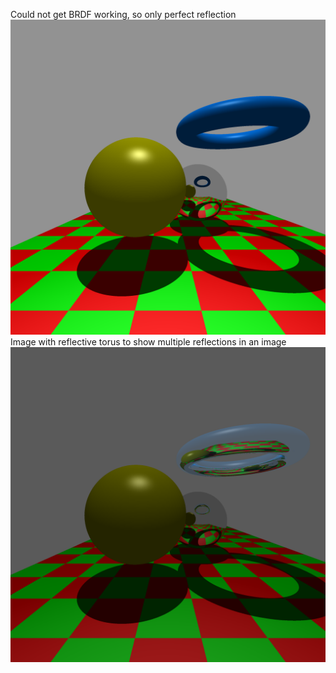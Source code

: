 Could not get BRDF working, so only perfect reflection
![Image](no_brdf.png)
Image with reflective torus to show multiple reflections in an image
![Image](no_brdf_shiny_torus.png)


